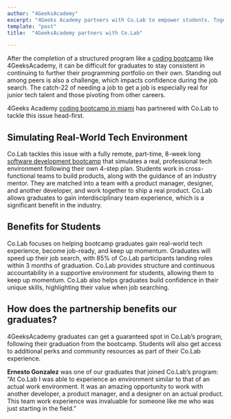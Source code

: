 ```yaml
---
author: "4GeeksAcademy"
excerpt: "4Geeks Academy partners with Co.Lab to empower students. Together, we’re helping you gain the skills and network to succeed in tech."
template: "post"
title:  "4GeeksAcademy partners with Co.Lab"

---
```


After the completion of a structured program like a [coding bootcamp](https://4geeksacademy.com/us/coding-bootcamp) like 4GeeksAcademy, it can be difficult for graduates to stay consistent in continuing to further their programming portfolio on their own. Standing out among peers is also a challenge, which impacts confidence during the job search. The catch-22 of needing a job to get a job is especially real for junior tech talent and those pivoting from other careers. 

4Geeks Academy [coding bootcamp in miami](https://4geeksacademy.com/us/coding-campus/coding-bootcamp-miami) has partnered with Co.Lab to tackle this issue head-first.

## Simulating Real-World Tech Environment

Co.Lab tackles this issue with a fully remote, part-time, 8-week long [software development bootcamp](https://www.joincolab.io/software-development-bootcamp) that simulates a real, professional tech environment following their own 4-step plan. Students work in cross-functional teams to build products, along with the guidance of an industry mentor. They are matched into a team with a product manager, designer, and another developer, and work together to ship a real product. Co.Lab allows graduates to gain interdisciplinary team experience, which is a significant benefit in the industry.

## Benefits for Students

Co.Lab focuses on helping bootcamp graduates gain real-world tech experience, become job-ready, and keep up momentum. Graduates will speed up their job search, with 85% of Co.Lab participants landing roles within 3 months of graduation. Co.Lab provides structure and continuous accountability in a supportive environment for students, allowing them to keep up momentum. Co.Lab also helps graduates build confidence in their unique skills, highlighting their value when job searching.

## How does the partnership benefits our graduates?

4GeeksAcademy graduates can get a guaranteed spot in Co.Lab’s program, following their graduation from the bootcamp. Students will also get access to additional perks and community resources as part of their Co.Lab experience. 

**Ernesto Gonzalez** was one of our graduates that joined Co.Lab’s program: “At Co.Lab I was able to experience an environment similar to that of an actual work environment. It was an amazing opportunity to work with another developer, a product manager, and a designer on an actual product. This team work experience was invaluable for someone like me who was just starting in the field.”
